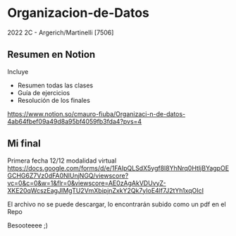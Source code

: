# Organizacion-de-Datos
2022 2C - Argerich/Martinelli [7506]

## Resumen en Notion 
Incluye
- Resumen todas las clases
- Guía de ejercicios
- Resolución de los finales

https://www.notion.so/cmauro-fiuba/Organizaci-n-de-datos-4ab64fbef09a49d8a95bf4059fb3fda4?pvs=4

## Mi final
Primera fecha 12/12 modalidad virtual
https://docs.google.com/forms/d/e/1FAIpQLSdX5ygf8l8YhNrq0HtIjBYagpOEGCHG6Z7Vz0dFA0NIUnjNGQ/viewscore?vc=0&c=0&w=1&flr=0&viewscore=AE0zAgAkVDUvyZ-XKE20qWcszEagJIMgTU2VmXbipjnZxkY2Qk7yIoE4lf7J2tYh1xqOIcI

El archivo no se puede descargar, lo encontrarán subido como un pdf en el Repo

Besooteeee ;)

